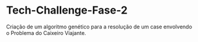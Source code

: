 # Tech-Challenge-Fase-2
Criação de um algoritmo genético para a resolução de um case envolvendo o Problema do Caixeiro Viajante.
